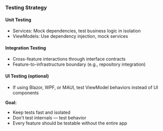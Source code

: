 ### Testing Strategy

#### Unit Testing
- Services: Mock dependencies, test business logic in isolation
- ViewModels: Use dependency injection, mock services

#### Integration Testing
- Cross-feature interactions through interface contracts
- Feature-to-infrastructure boundary (e.g., repository integration)

#### UI Testing (optional)
- If using Blazor, WPF, or MAUI, test ViewModel behaviors instead of UI components

**Goal:**
- Keep tests fast and isolated
- Don't test internals — test behavior
- Every feature should be testable without the entire app
